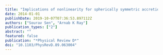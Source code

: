 ```yaml
---
title: "Implications of nonlinearity for spherically symmetric accretion"
date: 2014-01-01
publishDate: 2019-10-07T07:36:53.897112Z
authors: ["Sourav Sen", "Arnab K Ray"]
publication_types: ["2"]
abstract: ""
featured: false
publication: "*Physical Review D*"
doi: "10.1103/PhysRevD.89.063004"
---
```


